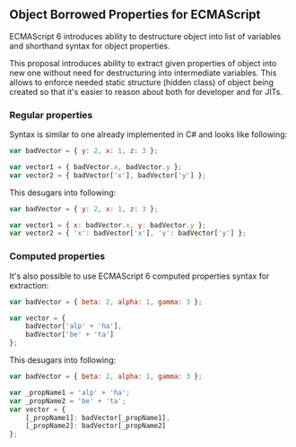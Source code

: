 Object Borrowed Properties for ECMAScript
--------------------------------------------

ECMAScript 6 introduces ability to destructure object into list of variables and shorthand syntax for object properties.

This proposal introduces ability to extract given properties of object into new one without need for destructuring into intermediate variables. This allows to enforce needed static structure (hidden class) of object being created so that it's easier to reason about both for developer and for JITs.

### Regular properties

Syntax is similar to one already implemented in C# and looks like following:

```javascript
var badVector = { y: 2, x: 1, z: 3 };

var vector1 = { badVector.x, badVector.y };
var vector2 = { badVector['x'], badVector['y'] };
```

This desugars into following:

```javascript
var badVector = { y: 2, x: 1, z: 3 };

var vector1 = { x: badVector.x, y: badVector.y };
var vector2 = { 'x': badVector['x'], 'y': badVector['y'] };
```

### Computed properties

It's also possible to use ECMAScript 6 computed properties syntax for extraction:

```javascript
var badVector = { beta: 2, alpha: 1, gamma: 3 };

var vector = {
    badVector['alp' + 'ha'],
    badVector['be' + 'ta']
};
```

This desugars into following:

```javascript
var badVector = { beta: 2, alpha: 1, gamma: 3 };

var _propName1 = 'alp' + 'ha';
var _propName2 = 'be' + 'ta';
var vector = {
    [_propName1]: badVector[_propName1],
    [_propName2]: badVector[_propName2]
};
```
